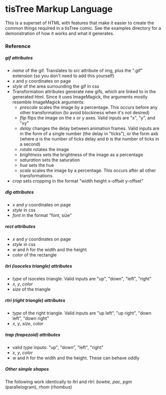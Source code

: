 tisTree Markup Language
=======================

This is a superset of HTML with features that make it easier to create the common things required in a tisTree comic. See the examples directory for a demonstration of how it works and what it generates.

### __Reference__
##### __gif__ attributes
* _name_ of the gif. Translates to _src_ attribute of img, plus the ".gif" extension (so you don't need to add this yourself)
* _x_ and _y_ coordinates on page
* _style_ of the area surrounding the gif in css
* Transformation attributes generate new gifs, which are linked to in the generated html. Since it uses ImageMagick, the arguments mostly resemble ImageMagick arguments:
  * _prescale_ scales the image by a percentage. This occurs before any other transformation (to avoid blockiness when it's not desired)
  * _flip_ flips the image on the x or y axes. Valid inputs are "x", "y", and "xy"
  * _delay_ changes the delay between animation frames. Valid inputs are in the form of a single number (the delay in "ticks"), or the form axb (where _a_ is the number of ticks delay and _b_ is the number of ticks in a second)
  * _rotate_ rotates the image
  * _brightness_ sets the brightness of the image as a percentage
  * _saturation_ sets the saturation
  * _hue_ sets the hue
  * _scale_ scales the image by a percentage. This occurs after all other transformations.
* _crop_ sets cropping in the format "width height x-offset y-offset"

##### __dlg__ attributes
* _x_ and _y_ coordinates on page
* _style_ in css
* _font_ in the format "font, size"

##### __rect__ attributes
* _x_ and _y_ coordinates on page
* _style_ in css
* _w_ and _h_ for the width and the height
* _color_ of the rectangle

##### __itri__ (isoceles triangle) attributes
* _type_ of isoceles triangle. Valid inputs are "up", "down", "left", "right"
* _x_, _y_, _color_
* _size_ of the triangle

##### __rtri__ (right triangle) attributes
* _type_ of the right triangle. Valid inputs are "up left", "up right", "down left", "down right"
* _x_, _y_, _size_, _color_

##### __trap__ (trapezoid) attributes
* valid _type_ inputs: "up", "down", "left", "right"
* _x_, _y_, _color_
* _w_ and _h_ for the width and the height. These can behave oddly

##### Other simple shapes
The following work identically to _ltri_ and _rtri_: _bowtie_, _pac_, _pgm_ (parallelogram), _rhom_ (rhombus)
